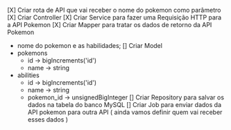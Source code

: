 [X] Criar rota de API que vai receber o nome do pokemon como parâmetro
[X] Criar Controller
[X] Criar Service para fazer uma Requisição HTTP para a API Pokemon
[X] Criar Mapper para tratar os dados de retorno da API Pokemon
  - nome do pokemon e as habilidades;
[] Criar Model
  - pokemons
    - id -> bigIncrements('id')
    - name -> string
  - abilities
    - id -> bigIncrements('id')
    - name -> string
    - pokemon_id -> unsignedBigInteger
[] Criar Repository para salvar os dados na tabela do banco MySQL
[] Criar Job para enviar dados da API pokemon para outra API ( ainda vamos definir quem vai receber esses dados )